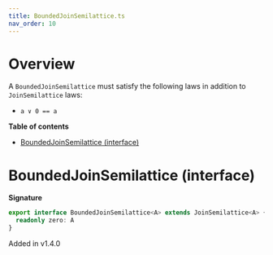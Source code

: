 ```yaml
---
title: BoundedJoinSemilattice.ts
nav_order: 10
---
```


# Overview

A `BoundedJoinSemilattice` must satisfy the following laws in addition to `JoinSemilattice` laws:

- `a ∨ 0 == a`

**Table of contents**

- [BoundedJoinSemilattice (interface)](#boundedjoinsemilattice-interface)

# BoundedJoinSemilattice (interface)

**Signature**

```ts
export interface BoundedJoinSemilattice<A> extends JoinSemilattice<A> {
  readonly zero: A
}
```

Added in v1.4.0
